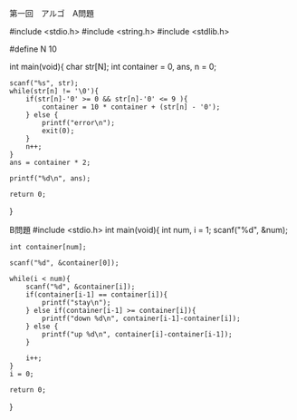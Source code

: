 第一回　アルゴ　A問題

#include <stdio.h>
#include <string.h>
#include <stdlib.h>

#define N 10

int main(void){
    char str[N];
    int container = 0, ans, n = 0;
    
    scanf("%s", str);
    while(str[n] != '\0'){
        if(str[n]-'0' >= 0 && str[n]-'0' <= 9 ){
            container = 10 * container + (str[n] - '0');
        } else {
            printf("error\n");
            exit(0);
        }
        n++;
    }
    ans = container * 2;
    
    printf("%d\n", ans);
    
    return 0;
}

B問題
#include <stdio.h>
int main(void){
    int num, i = 1;
    scanf("%d", &num);
    
    int container[num];
    
    scanf("%d", &container[0]);
    
    while(i < num){
        scanf("%d", &container[i]);
        if(container[i-1] == container[i]){
            printf("stay\n");
        } else if(container[i-1] >= container[i]){
            printf("down %d\n", container[i-1]-container[i]);
        } else {
            printf("up %d\n", container[i]-container[i-1]);
        }
        
        i++;
    }
    i = 0;
    
    return 0;
}
